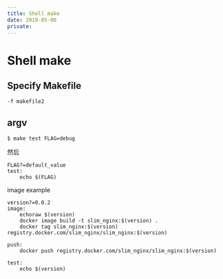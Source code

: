 ```yaml
---
title: Shell make
date: 2019-05-06
private:
---
```

# Shell make
## Specify Makefile
    -f makefile2

## argv
    $ make test FLAG=debug

然后

    FLAG?=default_value
    test:
        echo $(FLAG)


image example

    version?=0.0.2
    image:
        echoraw $(version)
        docker image build -t slim_nginx:$(version) .
        docker tag slim_nginx:$(version) registry.docker.com/slim_nginx/slim_nginx:$(version)

    push:
        docker push registry.docker.com/slim_nginx/slim_nginx:$(version)

    test:
        echo $(version)

